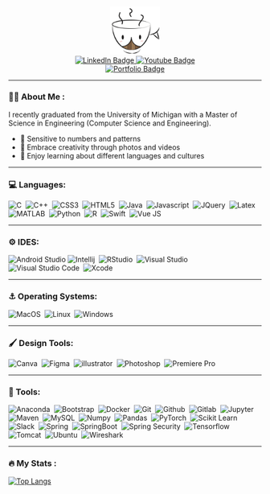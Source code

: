 <div id="header" align="center">
  <img src="https://github.com/anny-wu/anny-wu/blob/main/Logo.png?raw=true" width="100"/>
  <div id="badges">
    <a href="https://www.linkedin.com/in/yuwu5800/">
      <img src="https://img.shields.io/badge/LinkedIn-blue?style=for-the-badge&logo=linkedin&logoColor=white" alt="LinkedIn Badge"/>
    </a>
    <a href="https://www.youtube.com/@awesomeanny6525/featured">
      <img src="https://img.shields.io/badge/YouTube-red?style=for-the-badge&logo=youtube&logoColor=white" alt="Youtube Badge"/>
    </a>
  </div>
  <div id="website">
     <a href="https://anny-wu.github.io/">
      <img src="https://img.shields.io/badge/Portfolio-brightgreen?style=for-the-badge&logo=reacthookform&logoColor=white" alt="Portfolio Badge"/>
    </a>
  </div>
</div>

---
### :woman_technologist: About Me :
I recently graduated from the University of Michigan with a Master of Science in Engineering (Computer Science and Engineering).
- :1234: Sensitive to numbers and patterns
- :movie_camera: Embrace creativity through photos and videos
- :abcd: Enjoy learning about different languages and cultures

---
### :computer: Languages:
<div>
  <img src="https://cdn.jsdelivr.net/gh/devicons/devicon/icons/c/c-original.svg" title="C" alt="C" width="40" height="40"/>&nbsp;
  <img src="https://cdn.jsdelivr.net/gh/devicons/devicon/icons/cplusplus/cplusplus-original.svg" title="C++" alt="C++" width="40" height="40"/>&nbsp;
  <img src="https://cdn.jsdelivr.net/gh/devicons/devicon/icons/css3/css3-original.svg" title="CSS3" alt="CSS3" width="40" height="40"/>&nbsp;
  <img src="https://cdn.jsdelivr.net/gh/devicons/devicon/icons/html5/html5-original.svg" title="HTML5" alt="HTML5" width="40" height="40"/>&nbsp;
  <img src="https://cdn.jsdelivr.net/gh/devicons/devicon/icons/java/java-original.svg" title="Java" alt="Java" width="40" height="40"/>&nbsp;
  <img src="https://cdn.jsdelivr.net/gh/devicons/devicon/icons/javascript/javascript-original.svg" title="Javascript" alt="Javascript" width="40" height="40"/>&nbsp;
  <img src="https://cdn.jsdelivr.net/gh/devicons/devicon/icons/jquery/jquery-original.svg" title="JQuery" alt="JQuery" width="40" height="40"/>&nbsp;
  <img src="https://cdn.jsdelivr.net/gh/devicons/devicon/icons/latex/latex-original.svg" title="Latex" alt="Latex" width="40" height="40"/>&nbsp;
  <img src="https://cdn.jsdelivr.net/gh/devicons/devicon/icons/matlab/matlab-original.svg" title="MATLAB" alt="MATLAB" width="40" height="40"/>&nbsp;
  <img src="https://cdn.jsdelivr.net/gh/devicons/devicon/icons/python/python-original.svg" title="Python" alt="Python" width="40" height="40"/>&nbsp;
  <img src="https://cdn.jsdelivr.net/gh/devicons/devicon/icons/r/r-original.svg" title="R" alt="R" width="40" height="40"/>&nbsp;
  <img src="https://cdn.jsdelivr.net/gh/devicons/devicon/icons/swift/swift-original.svg" title="Swift" alt="Swift" width="40" height="40"/>&nbsp;       <img src="https://cdn.jsdelivr.net/gh/devicons/devicon/icons/vuejs/vuejs-original.svg" title="Vue JS" alt="Vue JS" width="40" height="40"/>&nbsp;          
</div>   

---
### :gear: IDES:
<div>
  <img src="https://cdn.jsdelivr.net/gh/devicons/devicon/icons/androidstudio/androidstudio-original.svg" title="Android Studio" alt="Android Studio" width="40" height="40"/>
  <img src="https://cdn.simpleicons.org/intellijidea" title="Intellij" alt="Intellij" width="40" height="40"/>&nbsp;
   <img src="https://cdn.jsdelivr.net/gh/devicons/devicon/icons/rstudio/rstudio-original.svg" title="RStudio" alt="RStudio" width="40" height="40"/>&nbsp;
  <img src="https://cdn.jsdelivr.net/gh/devicons/devicon/icons/visualstudio/visualstudio-plain.svg" title="Visual Studio" alt="Visual Studio" width="40" height="40"/>&nbsp;
  <img src="https://cdn.jsdelivr.net/gh/devicons/devicon/icons/vscode/vscode-original.svg" title="Visual Studio Code" alt="Visual Studio Code" width="40" height="40"/>&nbsp;
  <img src="https://cdn.jsdelivr.net/gh/devicons/devicon/icons/xcode/xcode-original.svg" title="Xcode" alt="Xcode" width="40" height="40"/>&nbsp;
</div>   

---
### :anchor: Operating Systems:
<div>
  <img src="https://cdn.simpleicons.org/macos" title="MacOS" alt="MacOS" width="40" height="40"/>&nbsp;
  <img src="https://cdn.jsdelivr.net/gh/devicons/devicon/icons/linux/linux-original.svg" title="Linux" alt="Linux" width="40" height="40"/>&nbsp;
  <img src="https://cdn.jsdelivr.net/gh/devicons/devicon/icons/windows8/windows8-original.svg" title="Windows" alt="Windows" width="40" height="40"/>&nbsp;
</div>   
            
---
### :paintbrush: Design Tools:
<div>
  <img src="https://cdn.jsdelivr.net/gh/devicons/devicon/icons/canva/canva-original.svg" title="Canva" alt="Canva" width="40" height="40"/>&nbsp;
  <img src="https://cdn.jsdelivr.net/gh/devicons/devicon/icons/figma/figma-original.svg" title="Figma" alt="Figma" width="40" height="40"/>&nbsp;
  <img src="https://cdn.simpleicons.org/adobeillustrator" title="illustrator" alt="illustrator" height="40" width="40"/>&nbsp
  <img src="https://cdn.simpleicons.org/adobephotoshop" title="Photoshop" alt="Photoshop" height="40" width="40"/>&nbsp
  <img src="https://cdn.simpleicons.org/adobepremierepro" title="Premiere Pro" alt="Premiere Pro" height="40" width="40"/>&nbsp; 
</div> 

---
### :wrench: Tools:
<div>
  <img src="https://cdn.simpleicons.org/anaconda" title="Anaconda" alt="Anaconda" height="40" width="40"/>&nbsp;
  <img src="https://cdn.simpleicons.org/bootstrap" title="Bootstrap" alt="Bootstrap" height="40" width="40"/>&nbsp;
  <img src="https://cdn.jsdelivr.net/gh/devicons/devicon/icons/docker/docker-original.svg" title="Docker" alt="Docker" width="40" height="40"/>&nbsp;
  <img src="https://cdn.jsdelivr.net/gh/devicons/devicon/icons/git/git-original.svg" title="Git" alt="Git" width="40" height="40"/>&nbsp;
  <img src="https://cdn.jsdelivr.net/gh/devicons/devicon/icons/github/github-original.svg" title="Github" alt="Github" width="40" height="40"/>&nbsp;
  <img src="https://cdn.jsdelivr.net/gh/devicons/devicon/icons/gitlab/gitlab-original.svg" title="Gitlab" alt="Gitlab" width="40" height="40"/>&nbsp;
  <img src="https://cdn.jsdelivr.net/gh/devicons/devicon/icons/jupyter/jupyter-original.svg" title="Jupyter" alt="Jupyter" width="40" height="40"/>&nbsp;
  <img src="https://cdn.simpleicons.org/apachemaven" title="Maven" alt="Maven" height="40" width="40"/>&nbsp;
  <img src="https://cdn.jsdelivr.net/gh/devicons/devicon/icons/mysql/mysql-original.svg" title="MySQL" alt="MySQL" width="40" height="40"/>&nbsp;
  <img src="https://cdn.jsdelivr.net/gh/devicons/devicon/icons/numpy/numpy-original.svg" title="Numpy" alt="Numpy" width="40" height="40"/>&nbsp;
  <img src="https://cdn.jsdelivr.net/gh/devicons/devicon/icons/pandas/pandas-original.svg" title="Pandas" alt="Pandas" width="40" height="40"/>&nbsp;  
  <img src="https://cdn.jsdelivr.net/gh/devicons/devicon/icons/pytorch/pytorch-original.svg" title="PyTorch" alt="PyTorch" width="40" height="40"/>&nbsp; 
  <img src="https://cdn.simpleicons.org/scikitlearn" title="Scikit Learn" alt="Scikit Learn" height="40" width="40"/>&nbsp;
  <img src="https://cdn.jsdelivr.net/gh/devicons/devicon/icons/slack/slack-original.svg" title="Slack" alt="Slack" width="40" height="40"/>&nbsp;
  <img src="https://cdn.simpleicons.org/spring" title="Spring" alt="Spring" height="40" width="40"/>&nbsp;
  <img src="https://cdn.simpleicons.org/springboot" title="SpringBoot" alt="SpringBoot" height="40" width="40"/>&nbsp;
  <img src="https://cdn.simpleicons.org/springsecurity" title="Spring Security" alt="Spring Security" height="40" width="40"/>&nbsp;
  <img src="https://cdn.jsdelivr.net/gh/devicons/devicon/icons/tensorflow/tensorflow-original.svg" title="Tensorflow" alt="Tensorflow" width="40" height="40"/>&nbsp; 
  <img src="https://cdn.simpleicons.org/apachetomcat" title="Tomcat" alt="Tomcat" height="40" width="40"/>&nbsp;
  <img src="https://cdn.jsdelivr.net/gh/devicons/devicon/icons/ubuntu/ubuntu-plain.svg" title="Ubuntu" alt="Ubuntu" width="40" height="40"/>&nbsp; 
  <img src="https://cdn.simpleicons.org/wireshark" title="Wireshark" alt="Wireshark" height="40" width="40"/>&nbsp;
</div> 

---
### :fire: My Stats :
[![Top Langs](https://github-readme-stats-one-gilt-30.vercel.app/api/top-langs/?username=anny-wu&size_weight=0.5&count_weight=0.5&langs_count=8&layout=compact&theme=radical)](https://github.com/anny-wu/github-readme-stats)

